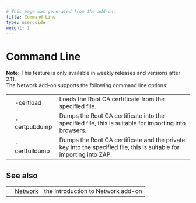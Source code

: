 ```yaml
---
# This page was generated from the add-on.
title: Command Line
type: userguide
weight: 2
---
```


# Command Line

**Note:** This feature is only available in weekly releases and versions after 2.11.   
The Network add-on supports the following command line options:

|   |               |                                                                                                                     |
|---|---------------|---------------------------------------------------------------------------------------------------------------------|
|   | -certload     | Loads the Root CA certificate from the specified file.                                                              |
|   | -certpubdump  | Dumps the Root CA certificate into the specified file, this is suitable for importing into browsers.                |
|   | -certfulldump | Dumps the Root CA certificate and the private key into the specified file, this is suitable for importing into ZAP. |

## See also

|   |                                          |                                    |
|---|------------------------------------------|------------------------------------|
|   | [Network](/docs/desktop/addons/network/) | the introduction to Network add-on |
